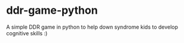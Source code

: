 # ddr-game-python
A simple DDR game in python to help down syndrome kids to develop cognitive skills :)
